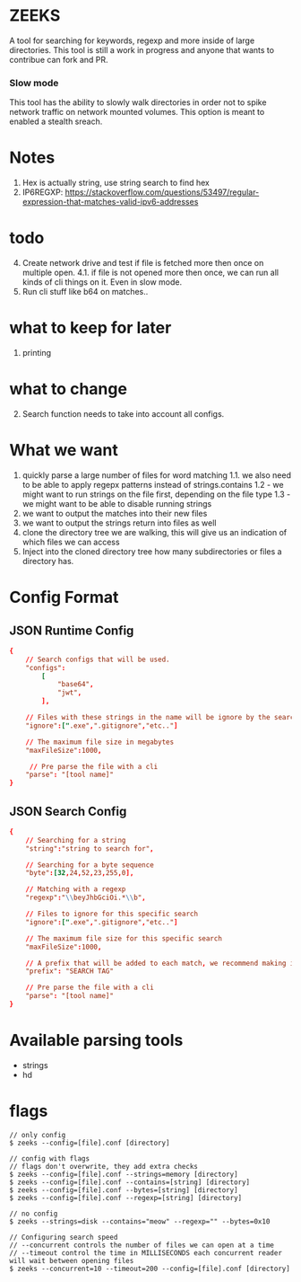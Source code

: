 # ZEEKS
A tool for searching for keywords, regexp and more inside of large directories. This tool is still a work in progress and anyone that wants to contribue can fork and PR.

### Slow mode
This tool has the ability to slowly walk directories in order not to spike network traffic on network mounted volumes. This option is meant to enabled a stealth sreach.


# Notes
1. Hex is actually string, use string search to find hex
2. IP6REGXP: https://stackoverflow.com/questions/53497/regular-expression-that-matches-valid-ipv6-addresses


# todo
4. Create network drive and test if file is fetched more then once on multiple open.
4.1. if file is not opened more then once, we can run all kinds of cli things on it. Even in slow mode.
6. Run cli stuff like b64 on matches..


# what to keep for later
1. printing

# what to change
2. Search function needs to take into account all configs.





# What we want
1. quickly parse a large number of files for word matching
1.1. we also need to be able to apply regepx patterns instead of strings.contains
1.2 - we might want to run strings on the file first, depending on the file type
1.3 - we might want to be able to disable running strings
2. we want to output the matches into their new files
3. we want to output the strings return into files as well
4. clone the directory tree we are walking, this will give us an indication of which files we can access
5. Inject into the cloned directory tree how many subdirectories or files a directory has. 

# Config Format
## JSON Runtime Config
``` base-and-token.conf
{
    // Search configs that will be used.
    "configs":    
        [
            "base64",
            "jwt",
        ],

    // Files with these strings in the name will be ignore by the search
    "ignore":[".exe",".gitignore","etc.."]

    // The maximum file size in megabytes
    "maxFileSize":1000,

     // Pre parse the file with a cli
    "parse": "[tool name]"
}
```
## JSON Search Config
``` base64.conf
{
    // Searching for a string
    "string":"string to search for",

    // Searching for a byte sequence
    "byte":[32,24,52,23,255,0],

    // Matching with a regexp
    "regexp":"\\beyJhbGciOi.*\\b",

    // Files to ignore for this specific search
    "ignore":[".exe",".gitignore","etc.."]

    // The maximum file size for this specific search
    "maxFileSize":1000,

    // A prefix that will be added to each match, we recommend making it very descriptive so that you have an easier time understanding the results. 
    "prefix": "SEARCH TAG"

    // Pre parse the file with a cli
    "parse": "[tool name]"
}
```
# Available parsing tools
 - strings
 - hd

# flags
```
// only config
$ zeeks --config=[file].conf [directory]

// config with flags
// flags don't overwrite, they add extra checks
$ zeeks --config=[file].conf --strings=memory [directory]
$ zeeks --config=[file].conf --contains=[string] [directory]
$ zeeks --config=[file].conf --bytes=[string] [directory]
$ zeeks --config=[file].conf --regexp=[string] [directory]

// no config
$ zeeks --strings=disk --contains="meow" --regexp="" --bytes=0x10

// Configuring search speed
// --concurrent controls the number of files we can open at a time
// --timeout control the time in MILLISECONDS each concurrent reader will wait between opening files
$ zeeks --concurrent=10 --timeout=200 --config=[file].conf [directory]
```
